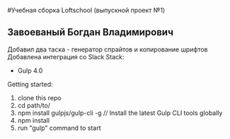 #Учебная сборка Loftschool (выпускной проект №1)
## Завоеваный Богдан Владимирович

Добавил два таска - генератор спрайтов и копирование шрифтов
Добавлена интеграция со Slack
Stack:
 - Gulp 4.0
 
Getting started:

1. clone this repo
2. cd path/to/
3. npm install gulpjs/gulp-cli -g  // Install the latest Gulp CLI tools globally
4. npm install
6. run "gulp" command to start

